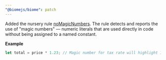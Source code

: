 ```yaml
---
"@biomejs/biome": patch
---
```


Added the nursery rule [noMagicNumbers](https://github.com/biomejs/biome/issues/4333). The rule detects and reports the use of "magic numbers" — numeric literals that are used directly in code without being assigned to a named constant.

**Example**

```js
let total = price * 1.23; // Magic number for tax rate will highlight 1.23 as magic number
```
